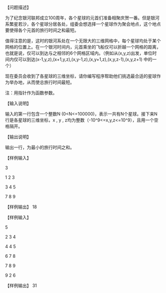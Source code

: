 【问题描述】

为了纪念银河联邦成立100周年，各个星球的元首们准备相聚庆贺一番。但是银河系繁星若沙，各个星球分居各处，组委会想选择一个星球作为聚会地点，这个地点要使得各个元首的旅行时间之和最短。

值得注意的是，这时的银河系处在一个无限大的三维网格中，每个星球均处于某个网格的位置上。在一个银河时间内，元首乘坐的飞船仅可以折越一个网格的距离，也就是说，仅可以到达与之相邻的6个网格区域内。（例如从(x,y,z)出发，单位时间内仅可以到达(x-1,y,z),(x+1,y,z),(x,y-1,z),(x,y+1,z),(x,y,z-1),(x,y,z+1) 中的一个）

现在委员会收到了各星球的三维坐标，请你编写程序帮助他们挑选最合适的星球作为举办地，从而使总旅行时间最短。

注：用指针作为函数参数。

【输入说明】

输入的第一行包含一个整数N (0<N<=100000)，表示一共有N个星球。接下来N行是各星球的三维坐标，x , y , z均为整数（-10^9<=x,y,z<=10^9），且用一个空格隔开。

【输出说明】

输出一行，为最小的旅行时间之和。

【样例输入】

3

1 2 3

3 4 5

7 8 9

【样例输出】
18

【样例输入】

5

2 3 4

4 4 5

6 7 8

7 8 9

9 2 6


【样例输出】
31